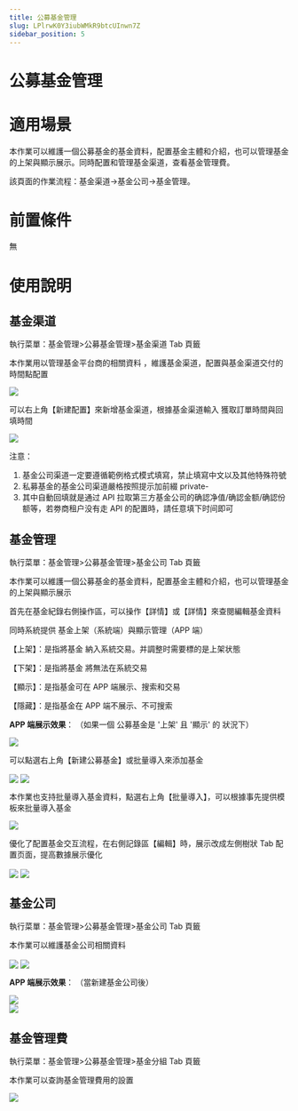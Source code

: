 ```yaml
---
title: 公募基金管理
slug: LPlrwK0Y3iubWMkR9btcUInwn7Z
sidebar_position: 5
---
```



# 公募基金管理

# 適用場景

本作業可以維護一個公募基金的基金資料，配置基金主體和介紹，也可以管理基金的上架與顯示展示。同時配置和管理基金渠道，查看基金管理費。

該頁面的作業流程：基金渠道→基金公司→基金管理。

# 前置條件

無

# 使用說明

## 基金渠道

執行菜單：基金管理&gt;公募基金管理&gt;基金渠道 Tab 頁籤

本作業用以管理基金平台商的相關資料 ，維護基金渠道，配置與基金渠道交付的時間點配置

<img src="/assets/LdafblyqeoTVUqxYlHKcU2XYng4.png" src-width="2984" src-height="1334" align="center"/>

可以右上角【新建配置】來新增基金渠道，根據基金渠道輸入 獲取訂單時間與回填時間

<img src="/assets/Orj9b4sXOocF7kxPjvAcN65ongd.png" src-width="2978" src-height="1458" align="center"/>

注意： 

1. 基金公司渠道一定要遵循範例格式模式填寫，禁止填寫中文以及其他特殊符號
2. 私募基金的基金公司渠道嚴格按照提示加前綴 private-
3. 其中自動回填就是通过 API 拉取第三方基金公司的确認净值/确認金额/确認份额等，若劵商租户没有走 API 的配置時，請任意填下时间即可

## 基金管理

執行菜單：基金管理&gt;公募基金管理&gt;基金公司 Tab 頁籤

本作業可以維護一個公募基金的基金資料，配置基金主體和介紹，也可以管理基金的上架與顯示展示 

首先在基金紀錄右側操作區，可以操作【詳情】或【詳情】來查閱編輯基金資料

同時系統提供 基金上架（系統端）與顯示管理（APP 端）

【上架】：是指將基金 納入系統交易。并調整时需要標的是上架状態      

【下架】：是指將基金 將無法在系統交易

【顯示】：是指基金可在 APP 端展示、搜索和交易 

【隱藏】：是指基金在 APP 端不展示、不可搜索

**APP 端展示效果**：  （如果一個 公募基金是 '上架' 且 '顯示' 的 狀況下）

<img src="/assets/JB59bGPbCoOxlbxSsDHcSatZnNd.png" src-width="696" src-height="1206" align="center"/>

可以點選右上角【新建公募基金】或批量導入來添加基金

<img src="/assets/FzcabCMjboCd7TxBmzdc5EUCnhb.png" src-width="2980" src-height="1520" align="center"/>

<img src="/assets/O5OsblRoIoTXnGxuERVcSPHEnPd.png" src-width="2990" src-height="1356" align="center"/>

本作業也支持批量導入基金資料，點選右上角【批量導入】，可以根據事先提供模板來批量導入基金

<img src="/assets/GbzXb1FKqop8CWxJxL8cfAJ0nqc.png" src-width="2984" src-height="1370" align="center"/>

優化了配置基金交互流程，在右側記錄區【編輯】時，展示改成左側樹狀 Tab 配置页面，提高數據展示優化

<img src="/assets/SHYObYEtooVbbZxf9ZnccAw0n5P.png" src-width="2972" src-height="1526" align="center"/>

<img src="/assets/Fdn6bWwgNo3MQ6xDDC8cjw4nnmh.png" src-width="2968" src-height="1764" align="center"/>

## 基金公司

執行菜單：基金管理&gt;公募基金管理&gt;基金公司 Tab 頁籤

本作業可以維護基金公司相關資料

<img src="/assets/TSOPb6wrUoZh46xjao8crq2HnNh.png" src-width="3245" src-height="1400" align="center"/>

<img src="/assets/HflIbP5n1oc1B9xpxDocUwBRnkU.png" src-width="2990" src-height="1776" align="center"/>

**APP 端展示效果**： （當新建基金公司後）

<div class="flex gap-3 columns-2" column-size="2">
<div class="w-[45%]" width-ratio="45">
<img src="/assets/W4DQb6wjloJT9ExC5dgcBDqhndd.png" src-width="708" src-height="1492" align="center"/>
</div>
<div class="w-[54%]" width-ratio="54">
<img src="/assets/Y5uxbJ0vcodldYxfjPMc0yjonGf.png" src-width="880" src-height="1552" align="center"/>
</div>
</div>

## 基金管理費

執行菜單：基金管理&gt;公募基金管理&gt;基金分組 Tab 頁籤

本作業可以查詢基金管理費用的設置

<img src="/assets/JvOSbjbavourZkxL7WWcehcPn9d.png" src-width="3221" src-height="1552" align="center"/>

